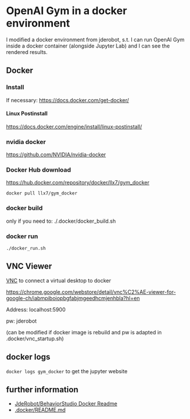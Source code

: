 # OpenAI Gym in a docker environment

I modified a docker environment from jderobot, s.t. I can run OpenAI Gym inside a docker container (alongside Jupyter Lab) and I can see the rendered results.

## Docker

### Install

If necessary: https://docs.docker.com/get-docker/

#### Linux Postinstall

https://docs.docker.com/engine/install/linux-postinstall/

### nvidia docker

https://github.com/NVIDIA/nvidia-docker

### Docker Hub download

https://hub.docker.com/repository/docker/llx7/gym_docker

`docker pull llx7/gym_docker`

### docker build

only if you need to: ./.docker/docker_build.sh

### docker run

`./docker_run.sh`

## VNC Viewer

[VNC](https://github.com/JdeRobot/BehaviorStudio/tree/noetic-devel/.docker#using-vnc-to-visualize-container-) to connect a virtual desktop to docker

https://chrome.google.com/webstore/detail/vnc%C2%AE-viewer-for-google-ch/iabmpiboiopbgfabjmgeedhcmjenhbla?hl=en

Address: localhost:5900

pw: jderobot

(can be modified if docker image is rebuild and pw is adapted in .docker/vnc_startup.sh)

## docker logs

`docker logs gym_docker` to get the jupyter website

## further information

- [JdeRobot/BehaviorStudio Docker Readme](https://github.com/JdeRobot/BehaviorStudio/tree/noetic-devel/.docker)
- [.docker/README.md](/.docker/README.md)
